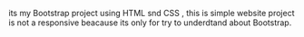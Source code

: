 its my Bootstrap project using HTML snd CSS , this is simple website project is not a responsive beacause its only for try to underdtand about Bootstrap.
